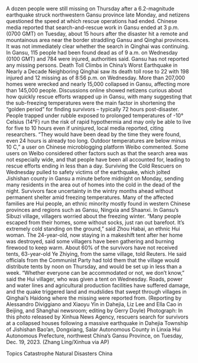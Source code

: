 A dozen people were still missing on Thursday after a 6.2-magnitude earthquake struck northwestern Gansu province late Monday, and netizens questioned the speed at which rescue operations had ended.
Chinese media reported that search-and-rescue work in Gansu ended at 3 p.m. (0700 GMT) on Tuesday, about 15 hours after the disaster hit a remote and mountainous area near the border straddling Gansu and Qinghai provinces. It was not immediately clear whether the search in Qinghai was continuing.
In Gansu, 115 people had been found dead as of 9 a.m. on Wednesday (0100 GMT) and 784 were injured, authorities said. Gansu has not reported any missing persons.
Death Toll Climbs in China’s Worst Earthquake in Nearly a Decade
Neighboring Qinghai saw its death toll rose to 22 with 198 injured and 12 missing as of 8:56 p.m. on Wednesday.
More than 207,000 homes were wrecked and nearly 15,000 collapsed in Gansu, affecting more than 145,000 people.
Discussions online showed netizens curious about how quickly rescue efforts wrapped up in Gansu, with many suggesting that the sub-freezing temperatures were the main factor in shortening the “golden period” for finding survivors – typically 72 hours post-disaster.
People trapped under rubble exposed to prolonged temperatures of -10° Celsius (14°F) run the risk of rapid hypothermia and may only be able to live for five to 10 hours even if uninjured, local media reported, citing researchers.
“They would have been dead by the time they were found, even 24 hours is already too long. Outdoor temperatures are below minus 10 C,” a user on Chinese microblogging platform Weibo commented.
Some users on Weibo considered other factors such as that the search area was not especially wide, and that people have been all accounted for, leading to rescue efforts ending in less than a day.
Surviving the Cold
Rescuers on Wednesday pulled to safety victims of the earthquake, which jolted Jishishan county in Gansu a minute before midnight on Monday, sending many residents in the area out of homes into the cold in the dead of the night.
Survivors face uncertainty in the wintry months ahead without permanent shelter amid freezing temperatures.
Many of the affected families are Hui people, an ethnic minority mostly found in western Chinese provinces and regions such as Gansu, Ningxia and Shaanxi.
In Gansu’s Sibuzi village, villagers worried about the freezing winter.
“Many people escaped from their homes, some without socks, just ran out barefoot. It’s extremely cold standing on the ground,” said Zhou Habai, an ethnic Hui woman.
The 24-year-old, now staying in a makeshift tent after her home was destroyed, said some villagers have been gathering and burning firewood to keep warm.
About 60% of the survivors have not received tents, 63-year-old Ye Zhiying, from the same village, told Reuters.
He said officials from the Communist Party had told them that the village would distribute tents by noon on Thursday, and would be set up in less than a week.
“Whether everyone can be accommodated or not, we don’t know,” said the Hui villager, who was given a tent on Wednesday.
Roads, power and water lines and agricultural production facilities have suffered damage, and the quake triggered land and mudslides that swept through villages in Qinghai’s Haidong where the missing were reported from.
(Reporting by Alessandro Diviggiano and Xiaoyu Yin in Dahejia, Liz Lee and Ella Cao in Beijing, and Shanghai newsroom; editing by Gerry Doyle)
Photograph: In this photo released by Xinhua News Agency, rescuers search for survivors at a collapsed houses following a massive earthquake in Dahejia Township of Jishishan Bao’an, Dongxiang, Salar Autonomous County in Linxia Hui Autonomous Prefecture, northwest China’s Gansu Province, on Tuesday, Dec. 19, 2023. (Zhang Ling/Xinhua via AP)

Topics
Catastrophe
Natural Disasters
China
